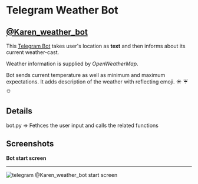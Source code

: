 Telegram Weather Bot
===================


[@Karen_weather_bot](http://telegram.me/Karen_weather_bot)
----------


This [Telegram Bot](https://core.telegram.org/bots/api) takes user's location as **text**  and then informs about its current weather-cast.

Weather information is supplied by *OpenWeatherMap*.

Bot sends current temperature as well as minimum and maximum expectations.
It adds description of the weather with reflecting emoji. :sunny: :umbrella: :snowman:

Details
-------------
bot.py              => Fethces the user input and calls the related functions

Screenshots
-------------

**Bot start screen**

----------
![telegram @Karen_weather_bot start screen](https://i.imgur.com/SpXnlbo.jpg "telegram weathercast bot start")
